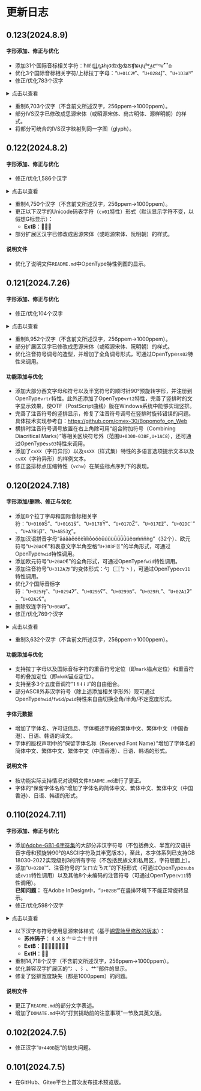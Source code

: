 # 更新日志
## 0.123(2024.8.9)
#### 字形添加、修正与优化
- 添加31个国际音标相关字符：ħǀǁǃȡȴȵȶɫɿʅʛʣʤʥʦʧʨʮʯʱˤ͜ᴀᴇᵐᵑⱱꜛꜜꭥ
- 优化3个国际音标相关字符/上标拉丁字母：“`U+01C2`ǂ”、“`U+0284`ʄ”、“`U+1D3A`ᴺ”
- 修正/优化783个汉字
<details>
<summary>点击以查看</summary>

-   - **ExtB**：𠇛𠗴𠜔𠧰𡖹𡙂𡚍𡭪𡱎𡱠𡳟𢅍𢑤𢑼𢑽𢓖𢘪𢜵𢡗𢥰𢰡𢱴𢴯𢹎𢻛𢿌𣆧𣐉𣔏𣕔𣡷𣤁𣥎𣥩𣧅𣧕𣨴𣯅𣯚𣳳𣵞𣷛𣸉𣹆𣿘𤁴𤃿𤈕𤊼𤌒𤌸𤌻𤎃𤎊𤎣𤎥𤏙𤏹𤐞𤐬𤐭𤑌𤑪𤑽𤒃𤒗𤒜𤓜𤓦𤕐𤖫𤗓𤗩𤗭𤗵𤘛𤘧𤙼𤛌𤛟𤛼𤜸𤜺𤝛𤞉𤟣𤟬𤟶𤠺𤡙𤡤𤡫𤣌𤣔𤥛𤧝𤧵𤨛𤪉𤪰𤪾𤫆𤫌𤫧𤭺𤰌𤰨𤰫𤱑𤱦𤱿𤲜𤲭𤲴𤳣𤴗𤴟𤼷𤼾𤽓𤽖𤽻𤾁𤾉𤾣𤾿𤿋𤿽𥀒𥀕𥀯𥀷𥁂𥁎𥁓𥁖𥂯𥂸𥃇𥃈𥃔𥃩𥄊𥄒𥅏𥅕𥆢𥆮𥆴𥇝𥇡𥇫𥈄𥈈𥈏𥉁𥊱𥊸𥊾𥋄𥋭𥌖𥌘𥍇𥍿𥎤𥎼𥏬𥏰𥐁𥑱𥓀𥓨𥔏𥔐𥔨𥕆𥕙𥗉𥗋𥗑𥗔𥗙𥗤𥗥𥘣𥞧𥟜𥟯𥠌𥠜𥠻𥡎𥡖𥡻𥢔𥢣𥢮𥢰𥣜𥣥𥣫𥤈𥤎𥨊𥫪𥬪𥭥𥭬𥭳𥮤𥮮𥮯𥯕𥯣𥯬𥰰𥰳𥱂𥲉𥲔𥲦𥲪𥲭𥳜𥳸𥳹𥴒𥵒𥵢𥵵𥵶𥵼𥶖𥶟𥶢𥷄𥷐𥷔𥷙𥷟𥷱𥹆𥹹𥺜𥼓𥽃𥽒𦉶𦊗𦋇𦋳𦌃𦌋𦌓𦌡𦌭𦍈𦍬𦏗𦒾𦓀𦓔𦓘𦓢𦘡𦙡𦛹𦜉𦜎𦜳𦝸𦞈𦞞𦠌𦡘𦡩𦡼𦢊𦢭𦢯𦢰𦢹𦣉𦤁𦤗𦤿𦥣𦥱𦦋𦦐𦦔𦦥𦦾𦫔𦫜𦫞𦫟𦬒𦬡𦭾𦮇𦮕𦮮𦰮𦰲𦱵𦴁𦴆𦴈𦶐𦷙𦷢𦸢𦺺𦺻𦺾𦻋𦻎𦼌𦼐𦼳𦼴𦽋𦽢𦽩𦽭𦾑𦾺𦿆𧀆𧀘𧀪𧀫𧀬𧀭𧀵𧁰𧁾𧂊𧂋𧂦𧃜𧃢𧃬𧃱𧄏𧄙𧄻𧅀𧅡𧅾𧆗𧇿𧈔𧋚𧌌𧌒𧌛𧌝𧌡𧍓𧍭𧍵𧎄𧏄𧏍𧏥𧐀𧐓𧐭𧐮𧐯𧐰𧑘𧑬𧑮𧒁𧒃𧒢𧓜𧓩𧓽𧓾𧔁𧔱𧕦𧕵𧖠𧖯𧖺𧖽𧗛𧢆𧯁𧯢𧰆𧰚𧰬𧰭𧱗𧲐𧲢𧲶𧳿𧴌𧴓𧴦𧶻𧷅𧷌𧹈𧹾𧺄𧺳𧻜𧻫𧻬𧻻𧻽𧼟𧾜𧾶𧿕𧿮𨀔𨀭𨁞𨁢𨂬𨂸𨃦𨄆𨄎𨅨𨅲𨅴𨇅𨇫𨋈𨋬𨌐𨌦𨌸𨏓𨏮𨐃𨛛𨛷𨛹𨝌𨝟𨝩𨝬𨞃𨞢𨞷𨟋𨧏𨧭𨧳𨧴𨨬𨩹𨪄𨪎𨪖𨪻𨫖𨭊𨭹𨮆𨮓𨮪𨮰𨮷𨮾𨯀𨯜𨯺𨰵𨰷𨴡𨵉𨵫𨵴𨵵𨷮𨹤𨺅𨺬𨻾𨼖𨽫𨾂𨾄𩇧𩇨𩈊𩈟𩈦𩉀𩉖𩊢𩊷𩌊𩌤𩌿𩍁𩍄𩍩𩎑𩐆𩐉𩐍𩐎𩐏𩐖𩑛𩓺𩔘𩔞𩔤𩖋𩖏𩖒𩖧𩗝𩗸𩘃𩘡𩘵𩘺𩙎𩙐𩙖𩚁𩠮𩠰𩡍𩡟𩡷𩢚𩣦𩦛𩧒𩧕𩧗𩵑𩸊𩸓𩹌𩹒𩹞𩹼𩺟𩺷𩻉𩻞𩻯𩼐𩼛𩼥𩽅𩽍𩽘𩽣𩽬𩽯𩾘𩾜𩾣𩾸𩿼𪀧𪁊𪁐𪁯𪁻𪂅𪂜𪂝𪂡𪂩𪃉𪃌𪄁𪄐𪄗𪄭𪄯𪅈𪅊𪅗𪅺𪅼𪆙𪆜𪆺𪇀𪇆𪇈𪇙𪇞𪇠𪇺𪇾𪈇𪈈𪈌𪈔𪈞𪈱𪉳𪌛𪍙𪍝𪍤𪍪𪍫𪎃𪑆𪑓𪑹𪑻𪒃𪒍𪒚𪒢𪒣𪒩𪒺𪓁𪓕𪓛𪓣𪓤𪓨𪓲𪓻𪔀𪔐𪚾𪚿
    - **ExtC**：𪝶𪟰𪠦𪡒𪨳𪮓𪮾𪯘𪱞𪲴𪳚𪴸𪽧𫊼𫖐𫛵𫜑𫜓𫜔
    - **ExtE**：𫤂𫤵𫥦𫥹𫦆𫦛𫧺𫩈𫩲𫪔𫬴𫭄𫯴𫯶𫲜𫴈𫵪𫶦𫶭𫸞𫹿𫻨𫻿𫽏𬅡𬅰𬆐𬇻𬈒𬋮𬌪𬍈𬏙𬐔𬐳𬖳𬙕𬙦𬙳𬚮𬛱𬛶𬝙𬝼𬞗𬢹𬥒𬥝𬥫𬨀𬪡𬪥𬯕𬱊𬹎𬹞𬹠𬹡𬹢
    - **ExtF**：𭃏𭃐𭓁𭚛𭥊𭨢𭫣𭮜𮁒𮅌𮇠𮑆𮔾𮕏𮝃
    - **ExtG**：𰒠𰔹𰕒𰖦𰖾𰝭𰝵𰟝𰠌𰠰𰢕𰦋𰩱𰪚𰮶𰯕𰯚𰯞𰯤𰯫𰰃𰰙𰰼𰻿𰽈𱄲𱄷
    - **IVS**: 倰󠄁`5030 E0101`、啇󠄁`5547 E0101`、噂󠄃`5642 E0103`、 夅󠄁`5905 E0101`、挽󠄂`633D E0102`、泧󠄁`6CE7 E0101`、猶󠄄`7336 E0104`、猶󠄅`7336 E0105`、筵󠄃`7B75 E0103`、迣󠄁`8FE3 E0101`、迱󠄂`8FF1 E0102`、逯󠄁`902F E0101`、遨󠄁`9068 E0101`、遨󠄂`9068 E0102`、釁󠄃`91C1 E0103`、鏠󠄀`93E0 E0100`、霆󠄂`9706 E0102`、韠󠄁`97E0 E0101`、鱁󠄂`9C41 E0102`
</details>

- 重制6,703个汉字（不含前文所述汉字，256ppem→1000ppem）。
- 部分IVS汉字已修改成思源宋体（或昭源宋体、尙古明体、源样明朝）的样式。
- 将部分可统合的IVS汉字映射到同一字图（glyph）。
## 0.122(2024.8.2)
#### 字形添加、修正与优化
- 修正/优化1,586个汉字
<details>
<summary>点击以查看</summary>

-   - **ExtB**：𠀚𠀬𠀸𠁩𠂦𠃁𠄑𠅡𠅹𠅽𠆒𠆮𠆶𠆹𠆺𠈩𠊏𠊭𠊶𠋤𠋴𠌕𠌠𠌬𠍜𠍡𠎟𠎡𠎯𠎰𠎳𠏇𠏾𠐂𠐽𠐿𠑍𠑑𠑞𠑣𠑯𠑵𠒁𠒆𠓜𠓶𠓸𠔇𠔸𠕝𠕟𠕪𠕰𠕹𠖗𠖟𠖪𠖵𠗍𠘋𠘤𠘽𠙗𠙥𠙺𠚃𠚊𠚗𠚠𠚻𠛂𠛘𠛝𠛦𠛲𠜇𠜊𠜩𠝙𠝥𠝩𠝽𠞽𠟃𠟉𠟡𠟭𠟴𠟷𠠌𠠍𠠤𠠥𠠧𠡡𠡫𠡸𠡹𠢃𠢕𠢠𠢣𠢪𠢵𠢺𠣇𠣉𠣣𠣥𠣨𠣮𠣹𠤉𠤚𠤝𠤱𠤻𠥃𠥌𠥕𠥖𠥚𠥜𠥟𠥦𠦁𠦋𠦨𠧑𠧢𠨂𠨆𠨗𠨟𠨣𠨦𠨩𠩍𠩹𠪪𠪯𠪶𠬀𠬘𠬥𠬫𠬰𠬼𠬿𠭆𠭉𠭏𠭘𠭙𠭜𠭣𠭧𠭰𠭶𠭽𠭾𠮆𠮎𠮘𠳅𠳍𠴀𠴯𠴾𠴿𠵪𠵬𠶫𠶰𠶵𠶾𠶿𠷆𠷟𠷼𠸹𠹄𠹆𠹐𠺞𠻖𠽣𠽴𠽷𠽼𠾑𠿓𠿝𡀐𡀸𡁨𡂝𡂦𡃠𡃥𡃪𡃸𡄗𡄛𡅱𡅶𡆐𡆔𡇠𡇶𡇾𡈯𡈵𡉄𡊴𡋡𡋪𡋫𡋳𡋶𡌫𡍊𡍳𡍴𡍸𡎕𡎧𡎷𡎹𡏀𡏘𡏙𡏫𡏴𡐎𡐏𡐢𡐩𡑁𡑃𡑅𡑊𡑐𡑠𡑦𡑷𡑹𡑺𡒏𡒒𡒖𡒤𡒩𡒼𡓑𡓙𡓝𡓲𡓴𡓵𡔅𡔇𡔈𡔌𡔕𡔨𡔰𡔱𡔵𡔸𡕂𡕌𡕛𡕼𡖄𡖚𡖳𡗕𡗛𡗱𡗽𡘍𡘨𡙊𡙔𡙙𡙮𡙳𡙷𡚇𡚓𡛑𡝍𡞣𡞮𡣍𡣎𡤺𡥠𡦎𡩂𡩄𡩪𡪘𡫏𡬰𡬺𡬻𡭆𡭓𡭠𡮟𡮡𡯌𡯐𡯕𡯖𡯙𡯢𡯥𡯨𡯰𡯴𡯺𡯻𡯽𡯿𡰎𡰧𡰳𡰸𡱃𡱋𡱌𡱜𡱯𡱲𡱽𡲂𡲕𡲜𡲴𡳆𡳈𡳬𡳸𡴑𡴠𡴺𡴻𡵀𡶓𡷘𡺡𡻡𡾹𡿼𢀚𢀠𢀣𢀪𢀷𢀾𢁂𢁛𢁝𢁤𢁬𢁳𢁹𢂋𢂺𢃹𢄁𢄅𢄉𢄗𢄜𢄞𢄤𢄬𢅉𢅊𢅠𢅸𢅽𢆌𢆛𢌦𢌵𢌾𢍈𢍖𢍗𢍚𢍯𢍱𢐻𢑑𢑕𢑯𢑸𢒃𢒊𢒜𢒲𢒴𢓞𢓼𢔗𢕏𢕞𢕺𢖃𢖔𢘖𢘗𢘺𢙷𢚦𢚬𢛖𢛝𢛪𢜣𢜦𢜩𢜮𢜯𢜹𢝑𢝓𢝔𢝲𢝺𢝼𢞎𢞧𢟡𢟨𢟽𢡃𢡶𢢎𢣍𢣞𢣟𢣲𢣳𢤂𢤅𢤈𢤋𢤔𢤘𢤙𢤫𢤰𢤶𢤷𢥡𢦑𢦖𢦝𢦡𢦤𢦳𢦹𢦺𢧕𢧙𢧠𢧶𢧹𢨇𢨗𢨮𢩂𢩈𢩌𢩏𢩓𢩔𢩖𢩞𢩠𢪎𢪺𢬫𢬬𢮋𢮢𢰣𢱳𢱺𢳌𢳗𢴡𢴱𢵇𢷌𢸯𢹄𢹏𢹙𢹰𢹳𢻣𢼀𢼠𢼥𢼱𢼹𢽀𢽸𢾦𢿩𢿷𣀄𣀍𣀔𣀘𣀙𣀦𣀿𣁀𣁙𣁻𣂑𣂼𣃇𣅦𣅷𣆎𣇖𣇯𣈌𣉺𣊝𣊪𣊵𣊸𣋍𣋗𣌘𣌭𣌼𣍄𣍤𣎨𣏝𣏶𣏸𣐃𣑧𣑨𣒸𣓇𣓘𣓚𣓛𣓜𣔖𣕊𣕎𣖾𣗲𣗺𣗻𣘪𣙲𣙴𣙽𣚄𣚏𣚤𣛓𣛺𣜨𣜽𣝆𣝎𣝜𣞹𣞺𣟈𣟉𣟎𣟑𣟼𣡗𣡠𣡰𣡼𣢀𣢭𣢰𣣐𣣰𣣾𣤛𣤴𣤷𣥋𣥔𣥶𣥿𣦀𣦐𣦞𣦨𣦫𣦴𣨀𣨗𣨬𣩉𣩪𣩭𣩺𣩾𣪡𣫉𣫘𣫜𣫝𣫥𣫶𣬎𣬐𣬔𣬕𣮳𣯨𣰄𣰆𣰚𣰧𣰸𣱁𣱉𣱕𣱜𣱯𣱻𣲃𣲎𣲔𣲝𣲢𣳣𣴕𣴡𣶠𣸎𣸐𣸑𣹈𣹑𣹢𣹬𣹹𣹻𣺇𣺱𣺳𣼙𣼥𣽈𣽉𣽔𣾥𣾰𣿢𤀢𤀥𤀦𤀲𤀵𤂃𤂸𤂾𤃘𤃫𤃹𤄨𤅌𤅠𤅽𤆆𤆋𤆚𤆜𤆽𤇠𤈑𤈗𤈥𤈫𤉴𤊛𤊝𤊮𤋆𤌐𤏞𤑴𤑶𤑺𤔒𤕢𤕱𤕳𤕽𤕾𤖌𤖐𤖟𤗺𤘑𤚄𤚷𤛙𤜃𤟩𤫬𤫼𤬕𤬘𤬛𤬜𤬤𤬦𤭌𤭑𤮭𤯎𤱁𤱉𤱓𤲒𤳼𤴞𤴴𤵰𤶌𤶝𤷀𤷙𤷜𤷨𤸀𤸋𤸬𤸶𤸹𤹉𤹝𤺜𤻀𤻵𤼈𥁱𥃐𥄇𥆆𥆦𥆸𥋀𥋰𥌲𥍁𥑕𥔊𥕡𥕺𥕼𥚪𥝄𥝈𥝊𥟷𥡁𥢁𥢖𥣤𥤴𥤵𥤽𥥎𥥔𥥠𥥡𥥹𥥺𥦒𥦞𥦥𥦫𥦶𥦺𥦻𥦿𥧃𥧋𥧑𥧕𥧚𥧛𥧝𥧠𥧬𥧮𥧰𥧱𥧲𥧵𥧶𥧸𥧾𥨅𥨇𥨉𥨍𥨐𥨒𥨓𥨘𥨤𥨱𥨶𥨹𥩁𥩅𥩆𥩔𥩼𥪛𥪿𥫉𥮢𥯯𥯲𥰀𥱧𥲇𥳪𥴧𥴹𥶘𥶫𥷬𥺣𥿏𥿞𥿩𥿭𥿱𥿷𦀙𦁄𦁇𦁷𦂂𦂋𦂑𦂚𦃢𦃫𦄯𦄱𦅒𦅓𦅵𦆍𦆡𦆢𦆧𦇸𦉃𦉝𦉢𦋪𦍇𦍱𦎄𦎇𦎤𦎪𦏜𦏨𦐗𦐡𦑂𦑋𦑻𦒟𦓻𦕉𦖎𦖥𦗚𦗧𦗭𦙧𦚙𦜻𦞘𦠃𦣟𦣽𦤂𦤆𦤊𦤍𦤳𦤵𦤻𦥂𦥋𦥐𦦇𦦈𦦑𦦒𦦙𦦣𦦤𦦪𦦯𦦺𦦻𦧅𦨲𦩙𦪀𦪮𦪰𦫉𦫒𦫶𦫻𦭟𦮓𦯄𦯆𦯋𦯍𦯘𦯩𦯫𦯭𦰷𦰺𦱌𦱘𦱚𦱡𦱨𦱪𦱴𦱶𦱹𦳠𦳴𦳺𦴃𦴔𦴙𦴜𦵤𦵬𦵲𦵳𦵴𦵵𦵶𦵹𦶋𦷝𦷠𦷲𦷳𦷶𦷿𦸂𦸌𦸕𦸫𦸱𦹪𦺊𦻍𦼉𦼓𦽡𦿛𧂖𧃗𧃙𧃚𧄾𧅍𧇏𧇑𧇝𧇭𧇻𧈌𧈗𧈞𧐜𧕕𧗣𧗫𧘦𧘨𧘩𧙩𧚒𧚲𧛙𧛫𧜈𧜝𧜫𧜬𧝒𧝸𧝾𧞂𧞃𧞏𧞚𧞫𧡤𧡩𧡬𧢦𧢫𧢬𧢰𧢱𧢾𧣁𧣥𧣯𧣿𧤅𧤊𧤡𧤪𧥕𧥘𧥝𧥲𧥿𧦎𧦒𧦥𧦫𧦬𧧁𧧔𧧟𧧹𧨭𧨻𧩖𧩠𧩥𧩳𧫋𧫜𧫟𧫣𧫧𧫷𧬊𧬌𧭍𧭐𧭒𧭳𧭹𧭺𧭻𧮊𧮎𧮑𧮥𧰛𧲜𧵒𧹷𧹺𧺜𧺲𧺹𧺿𧻎𧻔𧻖𧼚𧼨𧼳𧼴𧽉𧽊𧽕𧽝𧽞𧽠𧽣𧽥𧽦𧽧𧽴𧽶𧽷𧽿𧾍𨁀𨂓𨅩𨈔𨈗𨈺𨈼𨉃𨉝𨉬𨊀𨊆𨊓𨊖𨋿𨍔𨐴𨓀𨓟𨓱𨓹𨔚𨔜𨔪𨔬𨔹𨕔𨕕𨖐𨖱𨖹𨗼𨘕𨘳𨘵𨙺𨙼𨚏𨚑𨚖𨛀𨛂𨛄𨛝𨜆𨜉𨜘𨝑𨞀𨞈𨞊𨞾𨟄𨟆𨟎𨟪𨠀𨠤𨠷𨡐𨡤𨡪𨡳𨢛𨢡𨢢𨢧𨣇𨣊𨣔𨣦𨣯𨣶𨮖𨮲𨯢𨱥𨱧𨱿𨲁𨲣𨲼𨴚𨸑𨸳𨹌𨹩𨹾𨺔𨺜𨺦𨺵𨻑𨻒𨻔𨻭𨻺𨻻𨼍𨼐𨼿𨽌𨽎𨽨𨾁𨾅𨾆𨾋𨾌𨾐𨾛𨾦𨾩𨾶𨾹𨾺𨿩𨿵𨿶𩀀𩀄𩀅𩀊𩀠𩀥𩀧𩀮𩁂𩁕𩁚𩁥𩁪𩁰𩃌𩃞𩃶𩅧𩅾𩆀𩆚𩈱𩉆𩋓𩎒𩎗𩎘𩎙𩎜𩎫𩎮𩎵𩎽𩏉𩏌𩏏𩏐𩏔𩏚𩏜𩏠𩏨𩏵𩐐𩐕𩐧𩐱𩐻𩖉𩖢𩘅𩘚𩘜𩙒𩙔𩚏𩜾𩝸𩞂𩟷𩟸𩡼𩢘𩣿𩤟𩤧𩤹𩥁𩥗𩥵𩦣𩦺𩦼𩧆𩩭𩪧𩫺𩬂𩬓𩬵𩬷𩬹𩭒𩭚𩭯𩭳𩮏𩮒𩮖𩮙𩮠𩮰𩯃𩯓𩯘𩯡𩯤𩯱𩯸𩱔𩱙𩳻𩴄𩴋𩴭𩸖𩸡𩸪𩺃𩺯𩾮𩿅𪀋𪀘𪀝𪁍𪁧𪁲𪁷𪁿𪂑𪂣𪂦𪂪𪂫𪂭𪃂𪃜𪅏𪅚𪆎𪆪𪇂𪇉𪇥𪇹𪈰𪉀𪉵𪊍𪊏𪊨𪊩𪊱𪋅𪋆𪋚𪋜𪋨𪋩𪋹𪎞𪎣𪎨𪎪𪎲𪐮𪑧𪑮𪑱𪑼𪒥𪓃𪓓𪓡𪓮𪓰𪓹𪓼𪓾𪔆𪔥𪔫𪔹𪔺𪔽𪔾𪕀𪕂𪕃𪕇𪕎𪕏𪕒𪕓𪕔𪕚𪕝𪕠𪕤𪕦𪕧𪕨𪕩𪕬𪕯𪕴𪕷𪕸𪕹𪕺𪕾𪖉𪖊𪖍𪖣𪖿𪗐𪗣𪗥𪗭𪗮𪗸𪘋𪘔𪘗𪘥𪘭𪘴𪘻𪘼𪙱𪚌𪚙𪚞𪚢𪚷𪚼𪛂
    - **ExtC**：𪝥𪟱𪧒𪧯𪧳𪫛𪭖𪰄𪴿𪵓𪵣𫌰𫎺𫎽𫜌𫜜
    - **ExtE**：𫤶𫤷𫧚𫨧𫨪𫩞𫮘𫯷𫰩𫰶𫱲𫱴𫲌𫲶𫲹𫳆𫳊𫳌𫳔𫳣𫳦𫳯𫳰𫳼𫴎𫴛𫴪𫶖𫶹𫸁𫸢𫸲𫺟𬀇𬆩𬆳𬎬𬔟𬛨𬛳𬜂𬡑𬡝𬡼𬣃𬥕𬦐𬩗𬩫𬪱𬪷𬰎𬸺𬹟𬺠
    - **ExtF**：𭁑𭖕𭚭𮆩𮓎𮖏𮚵
    - **ExtG**：𰆂𰆨𰍒𰎊𰒇𰗷𰘒𰙇𰚌𰝘𰞆𰟹𰠣𰢜𰢟𰢥𰣡𰥫𰥱𰮨𰲝𰴍𰶫𰶮𰷷𰺼𰻻𰽌𱀲𱀾𱁎𱁿𱂀𱄐𱆐𱈧𱈿𱉄
</details>

- 重制4,750个汉字（不含前文所述汉字，256ppem→1000ppem）。
- 更正以下汉字的Unicode码表字符（`cv01`特性）形式（默认显示字符不变，以假想G标显示）：
    - **ExtB**：𠋆𡺎𦻘
- 部分扩展区汉字已修改成思源宋体（或昭源宋体、阮明朝）的样式。
#### 说明文件
- 优化了说明文件`README.md`中OpenType特性例图的显示。
## 0.121(2024.7.26)
#### 字形添加、修正与优化
- 修正/优化104个汉字
<details>
<summary>点击以查看</summary>

-   - **ExtB**：𠆜𡀕𡄱𡆞𡕜𡖽𡙧𡜚𡨓𢐼𢴞𢸝𢿔𣚓𤃅𤄋𤎏𤎟𤑈𤓺𤭶𤰡𤺦𤼕𤽵𥡾𥨗𥴿𦁜𦍓𦨤𦩳𦴘𦾖𧄺𧒬𧞐𧭩𧮯𧻐𧻪𧻭𧼍𨇵𨎭𨒈𨘬𨢩𨤲𨱪𨱽𨽖𨾲𨿫𩅠𩆈𩆥𩏮𩕵𩘄𩛒𩞃𩩶𩳹𩵀𪋙𪏂𪕁𪕐𪘟𪙬𪛁𪛇
    - **ExtC**：𪜘𪜚𪲂𫂷
    - **ExtE**：𫡔𫡪𫡭𫡮𫡯𫦇𫧦𫫤𫬊𫴍𫴜𫴽𬀫𬏹𬦼𬲑
    - **ExtH**：𱎃𱎋𱎌𱔩𱙨𱥭𱺇𱿄𲃼𲄆𲋓
</details>

- 重制8,952个汉字（不含前文所述汉字，256ppem→1000ppem）。
- 部分扩展区汉字已修改成思源宋体（或昭源宋体、阮明朝）的样式。
- 优化注音符号调号的造型，并增加了全角调号形式，可通过OpenType`ss02`特性来调用。
#### 功能添加与优化
- 添加大部分西文字母和符号以及半宽符号的顺时针90°预旋转字形，并注册到OpenType`vrtr`特性。此外还添加了OpenType`vrt2`特性，完善了竖排时的文字显示效果，使OTF（PostScript曲线）版在Windows系统中能够实现竖排。
- 完善了注音符号的竖排显示，修复了注音符号调号在竖排时旋转错误的问题。具体技术实现参考自：https://github.com/cmex-30/Bopomofo_on_Web
- 横排时注音符号调号放置在右上角除可用“组合附加符号（Combining Diacritical Marks）”等相关区块符号外（范围`U+0300-038F,U+1AC8`），还可通过OpenType`ss03`特性来调用。
- 添加了`cvXX`（字符异形）以及`ssXX`（样式集）特性的多语言选项提示文本以及`cvXX`（字符异形）的样例文本。
- 修正竖排标点压缩特性（`vchw`）在某些标点序列下的表现。
## 0.120(2024.7.18)
#### 字形添加/删除、修正与优化
- 添加8个拉丁字母和国际音标相关字符：“`U+0160`Š”、“`U+0161`š”、“`U+0178`Ÿ”、“`U+017D`Ž”、“`U+017E`ž”、“`U+02DC`˜”、“`U+A7B5`ꞵ”、“`U+AB53`ꭓ”。
- 添加汉语拼音字母“āáǎàēéěèīíǐìōóǒòūúǔùǖǘǚǜüêɑḿńňǹɡ”（32个）、欧元符号“`U+20AC`€”和表意文字半角空格“`U+303F`〿”的半角形式，可通过OpenType`hwid`特性调用。
- 添加欧元符号“`U+20AC`€”的全角形式，可通过OpenType`fwid`特性调用。
- 添加注音符号“`U+312A`ㄪ”的变体形式：勺（⿴ㄅ丶），可通过OpenType`cv11`特性调用。
- 优化7个国际音标字符：“`U+025F`ɟ”、“`U+0294`ʔ”、“`U+0295`ʕ”、“`U+0299`ʙ”、“`U+029F`ʟ”、“`U+02A1`ʡ”、“`U+02A2`ʢ”。
- 删除软连字符“`U+00AD`­”。
- 修正/优化769个汉字
<details>
<summary>点击以查看</summary>

-   - **ExtB**：𠁏𠎱𠒾𠓽𠗨𠙬𠛒𠜷𠢆𠣀𠧘𠧡𠫠𠴷𠵤𠵹𠷔𠸰𠸳𠹔𠻤𠾰𠾲𠿡𡁀𡁎𡂙𡂧𡂩𡃢𡃩𡃯𡅥𡅾𡉙𡘏𡘐𡘬𡙀𡙬𡙻𡛿𡜷𡝏𡝑𡝡𡟳𡠉𡠗𡠹𡡖𡡛𡢁𡢎𡣡𡣯𡣿𡤋𡤛𡤞𡤸𡥜𡦣𡦱𡧒𡧚𡧤𡧪𡧰𡨆𡨞𡨢𡨾𡩝𡩦𡩨𡩻𡪏𡪙𡪡𡪤𡪴𡫞𡫤𡫬𡬅𡬓𡭷𡮿𡯍𡱷𡲠𡲪𡳙𡳡𡴟𡴮𡴼𡵖𡵵𡶌𡶏𡶲𡷋𡷗𡷛𡷡𡷨𡷽𡷿𡸅𡸟𡸤𡸫𡸬𡹊𡹋𡹐𡹙𡹜𡹴𡹶𡺂𡺟𡺠𡺷𡻊𡻞𡻟𡻻𡼚𡼺𡽜𡽬𡽽𡾝𡾺𡾿𡿉𢀶𢃂𢄆𢄐𢄨𢅂𢅢𢅨𢈃𢉈𢉘𢉫𢉹𢊗𢊺𢋒𢍨𢎕𢎖𢏩𢏪𢏼𢐝𢑌𢑷𢒱𢔘𢕈𢕛𢕾𢗙𢛠𢜶𢝃𢞘𢞰𢟿𢥁𢥯𢦗𢧘𢧰𢧾𢨁𢨌𢨪𢩆𢩕𢩗𢩘𢩢𢪍𢪪𢬴𢲘𢳋𢴨𢵂𢶂𢶳𢸆𢸬𢺄𢺕𢺢𢻻𢽍𢽛𢾁𢾑𢿨𢿭𣀎𣀤𣀩𣀷𣀻𣁊𣃪𣃼𣃽𣃿𣄑𣄕𣄣𣄮𣄰𣆍𣊄𣋥𣏣𣚍𣛻𣝒𣝘𣟅𣟱𣠐𣢎𣢐𣢚𣣷𣤂𣤃𣤠𣤦𣤱𣥊𣥻𣥼𣧒𣧖𣩹𣩻𣪄𣪇𣪐𣪫𣪳𣫩𣯋𣯌𣯛𣯲𣲡𣳝𣴪𣶌𣹦𣻣𣻦𣼚𣽢𣽲𣾤𣾨𣾲𣿄𤁢𤂁𤄘𤄧𤅑𤆙𤆰𤆴𤉝𤉧𤌆𤌉𤌽𤎧𤎮𤎷𤏭𤑾𤔚𤔰𤕭𤗶𤙾𤚈𤚎𤚜𤚪𤚫𤛆𤛎𤛛𤜄𤟏𤟫𤠯𤢢𤢪𤦇𤩉𤩣𤩨𤩪𤪐𤪑𤬖𤭎𤭦𤮁𤮕𤮖𤯢𤲗𤶆𤷊𤷸𤸃𤸲𤹊𤺎𤻈𤻢𤻲𤼋𤽰𤿯𥀊𥀰𥁅𥃀𥃏𥄳𥅟𥅢𥅥𥇐𥉸𥊭𥋑𥋫𥎗𥏕𥏭𥐃𥔑𥕇𥕳𥗶𥚬𥚼𥛙𥜣𥜶𥝑𥟔𥟽𥠎𥠴𥡤𥢑𥣩𥥨𥧷𥧻𥨝𥩂𥮪𥸨𥻈𥻉𥻫𥻰𥼇𥼊𥽏𦃉𦃍𦄘𦄙𦄜𦅄𦅏𦆃𦆇𦆬𦆿𦈪𦈫𦈸𦊐𦊰𦋣𦋯𦋵𦌁𦏷𦐆𦐟𦐨𦐼𦒝𦒪𦗐𦘤𦙴𦛀𦜶𦜼𦝚𦟅𦟔𦟘𦠒𦡀𦢻𦥆𦥍𦥎𦦅𦨓𦩖𦩗𦲭𦴐𦸓𦼊𦽲𦾓𦾫𦿓𧀍𧀢𧂠𧂥𧅆𧆌𧈂𧈽𧉍𧉜𧉢𧌈𧍫𧏩𧏹𧐴𧑅𧑔𧑕𧒱𧓄𧓬𧓺𧔧𧔨𧖊𧖍𧗉𧗋𧗜𧜊𧝫𧠨𧣹𧤈𧥁𧧠𧨛𧩁𧩗𧩜𧩴𧩾𧬎𧬿𧭤𧭸𧭽𧰓𧰥𧰯𧱉𧱵𧲀𧵧𧸛𧸧𧸸𧸿𧻧𧻰𧼞𧽟𧽻𧾉𧾚𧾢𨀇𨁌𨁷𨃠𨅙𨅪𨆨𨇰𨈙𨉤𨉵𨌋𨍕𨍨𨍴𨍹𨎈𨎍𨏊𨏲𨐱𨓼𨖺𨗤𨗪𨡕𨣑𨣝𨣰𨦗𨦷𨧒𨧩𨪋𨪴𨬙𨮔𨰅𨱩𨲋𨲥𨲨𨴤𨵂𨷘𨷳𨺥𨼣𨾣𨾬𩀚𩀷𩁒𩂃𩂄𩂙𩂝𩂥𩂨𩂫𩂴𩂺𩃄𩃔𩃘𩄌𩄗𩄟𩄥𩄪𩄬𩄽𩄾𩅁𩅂𩅃𩅨𩅩𩅪𩆅𩆉𩆌𩆗𩆙𩆫𩆰𩆷𩇒𩇞𩇿𩈎𩊎𩊕𩋾𩎚𩎠𩎨𩎱𩎴𩏑𩏒𩏙𩏪𩏯𩏻𩒜𩔄𩕓𩕠𩕻𩕽𩘂𩘿𩙂𩛹𩛺𩜮𩞆𩟦𩟨𩟮𩟶𩤐𩦡𩦫𩧖𩩥𩩧𩫎𩫒𩫚𩫳𩮝𩮺𩯢𩰁𩲬𩷰𩹔𩹡𩹶𩺝𩺱𩺺𩺼𩻀𩻊𩻖𩼂𩼎𩼔𩼹𩽀𩽎𩽐𩽲𩿉𪂓𪃈𪄀𪊉𪊐𪊒𪊗𪊚𪋏𪋣𪌠𪍉𪍭𪎕𪏋𪏒𪏟𪑀𪑢𪒝𪔮𪔻𪔼𪔿𪕆𪕍𪕕𪕣𪕳𪕽𪖀𪘜𪘯𪙄𪚉𪚊𪚻
    - **ExtC**：𪥪𪧝𪪶𪯙𪯽𪴕𪺈𫀳𫁤𫇓𫖍
    - **ExtE**：𫣬𫧘𫧙𫩁𫬌𫯉𫯎𫯢𫳨𫳮𫳸𫴄𫴅𫴌𫴫𫸠𫸦𫹸𫺐𫾷𫿌𫿏𫿢𬆻𬊆𬌧𬑥𬑪𬗧𬛷𬛼𬢅𬢚𬦒𬦟𬯗𬱇𬳭
    - **ExtF**：𭜰𭨅𭩔𭶈𮇱
    - **ExtG**：𰖑𰟶𰥇𰮌𰯨𱁛𱁨
    - **ExtH**：𱭢
</details>

- 重制3,632个汉字（不含前文所述汉字，256ppem→1000ppem）。
#### 功能添加与优化
- 支持拉丁字母以及国际音标字符的重音符号定位（即`mark`锚点定位）和重音符号的叠加定位（即`mkmk`锚点定位）。
- 支持至多3个五度音调符“˥ ˦ ˧ ˨ ˩”的自由组合。
- 部分ASCII外非汉字符号（除上述添加相关字形外）现可通过OpenType`hwid`/`fwid`/`pwid`特性来自由切换全角/半角/不定宽度形式。
#### 字体元数据
- 增加了字体名、许可证信息、字体概述字段的繁体中文、繁体中文（中国香港）、日语、韩语的译文。
- 字体的版权声明中的“保留字体名称（Reserved Font Name）”增加了字体名的简体中文、繁体中文、繁体中文（中国香港）、日语、韩语的形式。
#### 说明文件
- 按功能实际支持情况对说明文件`README.md`进行了更正。
- 字体的“保留字体名称”增加了字体名的简体中文、繁体中文、繁体中文（中国香港）、日语、韩语的形式。
## 0.110(2024.7.11)
#### 字形添加、修正与优化
- 添加[Adobe-GB1-6字符集](https://github.com/adobe-type-tools/Adobe-GB1)的大部分非汉字符号（不包括彝文、半宽的汉语拼音字母和预旋转90°的ASCII字符及其半宽版本），至此，本字体系列已支持GB 18030-2022实现级别3的所有字符（不包括民族文和私用区，字符层面上）。
- 添加“`U+02D8`˘”、注音符号的“ㄆㄇㄊㄋㄫ”的下标形式（可通过OpenType`subs`或`cv11`特性调用）以及其他8个未编码的注音符号（可通过OpenType`cv11`特性调用）。<br>
**已知问题：** 在Adobe InDesign中，“`U+02BB`ʻ”在竖排环境下不能正常旋转显示。
- 修正/优化598个汉字
<details>
<summary>点击以查看</summary>

-   - **ExtB**：𠄣𠆁𠈨𠈺𠈿𠋽𠌚𠒋𠒨𠔨𠙙𠚆𠛙𠞬𠢽𠣈𠥧𠧟𠧤𠧼𠨀𠩽𠫟𠭕𠮋𠰗𠼜𠼢𡄺𡅟𡇓𡈚𡈳𡋲𡋺𡕈𡕍𡕗𡕻𡘎𡤲𡤳𡧧𡨉𡩅𡩚𡪀𡫧𡫮𡬞𡮚𡰆𡲷𡴚𡴞𡶃𡹿𡻑𡿱𢀁𢀂𢀜𢂸𢃁𢃋𢅇𢅛𢅞𢅷𢉵𢊵𢋓𢋰𢋺𢌂𢌇𢍭𢎴𢑎𢑗𢑚𢑞𢑺𢓻𢗅𢚎𢚮𢛱𢞥𢟰𢡌𢥝𢦞𢦼𢪃𢬽𢮝𢸣𢹜𢺗𢺵𢺾𢻪𢻲𢻶𢼌𢼙𢾂𢾆𢾬𢿒𣀅𣀛𣀧𣀭𣁭𣃅𣄅𣊥𣋟𣍑𣍙𣍭𣙾𣚠𣞕𣠟𣠮𣠸𣡡𣡺𣤎𣤗𣤽𣥀𣥂𣦝𣦡𣦳𣫦𣭺𣯃𣯺𣱑𣴱𣵠𣶄𣶓𣷝𣸠𣹊𣹳𣽎𣽗𤀅𤁫𤂢𤅅𤅡𤅦𤇫𤉱𤌋𤍍𤍾𤎆𤏯𤑖𤓅𤓶𤔀𤔗𤔨𤗠𤚲𤛂𤜘𤜛𤜨𤠵𤢧𤨎𤫕𤬂𤬊𤬞𤬠𤬡𤬢𤬣𤬫𤮐𤮰𤯖𤶟𤶮𤸣𤻰𤾲𤾵𤿑𥀜𥀼𥂻𥃠𥆑𥆲𥈃𥈚𥊃𥌣𥌪𥏁𥏎𥒔𥓓𥔉𥔫𥗞𥙈𥙮𥚡𥛿𥟑𥡡𥥶𥧀𥩐𥪄𥭣𥭰𥲝𥳤𥴳𥵱𥵲𥶕𥸜𥸸𥺛𥻪𥼮𥽶𥾀𥾁𥿅𥿒𦂲𦄓𦅐𦅽𦆩𦇅𦈇𦈞𦉽𦌩𦌷𦎙𦏝𦐿𦑢𦒕𦒱𦖪𦞱𦠠𦢼𦣂𦥼𦦉𦦦𦦧𦦲𦧍𦨊𦩱𦪅𦫆𦫈𦭍𦭺𦳜𦳾𦶞𦺛𦾞𦾼𦿝𧁇𧃥𧆙𧊜𧋳𧑶𧑷𧒼𧓐𧓟𧓴𧔠𧔪𧔫𧔽𧕢𧕲𧕼𧖋𧗓𧘭𧘰𧘷𧛣𧜉𧜜𧝄𧝉𧞠𧞩𧠘𧠙𧢋𧪟𧫬𧬔𧭟𧭼𧰮𧰳𧱮𧱯𧲏𧲛𧲝𧵱𧶎𧸫𧹂𧹎𧺻𧺾𧻱𧼭𧼱𧽃𧽐𧽑𧽨𧽲𧽸𧾣𧾫𨁗𨃆𨇦𨉈𨍁𨑃𨕜𨖣𨖤𨘄𨙑𨢊𨣕𨣲𨤓𨤜𨤝𨯳𨳹𨴯𨴾𨸷𨽬𨽰𩀁𩁎𩄚𩈁𩉌𩎌𩎰𩎼𩘍𩛬𩞛𩠆𩤫𩪩𩯙𩰬𩱱𩱳𩴱𩴴𩼧𩿻𪀈𪂟𪃇𪅖𪅹𪆌𪆩𪇔𪈍𪈷𪈿𪉎𪊀𪊶𪋕𪋬𪋵𪋶𪋷𪍼𪎇𪎮𪑾𪓋𪔔𪛃𪛈𪛕
    - **ExtC**：𪜊𪜎𪜜𪜿𪝏𪢓𪤵𪦤𪼴𫄺𫆕𫊈𫍐𫍺𫑍𫓇𫖸𫛼𫜁𫜴
    - **ExtD**：𫞝𫟭
    - **ExtE**：𫡈𫡗𫢇𫣜𫣫𫣮𫤳𫧄𫧋𫧨𫧿𫨼𫩃𫬅𫯼𫰤𫳏𫴁𫴒𫵵𫵶𫵸𫵺𫷣𫸡𫼑𫿆𫿚𫿧𬀆𬀙𬃯𬄜𬅃𬅣𬅯𬆁𬍋𬎧𬏏𬏲𬓒𬛿𬜁𬟏𬡗𬢔𬦛𬧃𬪤𬭿𬮊𬮓𬯙𬯚𬯭𬰟𬱔𬱾𬲤𬴌𬴤𬴿𬸜𬸟𬸰𬹋𬹌𬹔𬹘𬹧𬹪𬹭𬹮𬺟
    - **ExtF**：𬻓𬼢𬿴𭁾𭂕𭅏𭆈𭒘𭖁𭙔𭛇𭠢𭠰𭥾𭩪𭭴𭱇𭺚𮑟𮚷
    - **ExtG**：𰀝𰀬𰁶𰂡𰂮𰃐𰃙𰃜𰄑𰄙𰅋𰅖𰆽𰇄𰇅𰈟𰈩𰉅𰊳𰋬𰋱𰎄𰏠𰘂𰘐𰘔𰙒𰚱𰚳𰛘𰥤𰫱𰫻𰳛𰳞𰴴𰺩𰻃𱀍𱆑𱌣
    - **ExtH**：𱏅𱏸𱛗𱛟𱝟𱞥𱤦𱸔𱺠𲆔𲇃𲉆𲉳𲎈
</details>

- 以下汉字与符号使用思源宋体样式（基于[綿雲飴里修改的版本](https://github.com/adobe-fonts/source-han-serif/files/14053443/SourceHanSerifSCVF%2B.zip)）：
    - **苏州码子**：〢〤〥〦〧〨〸〹〺
    - **ExtB**：𠆾𪛗𪛘𪛙𪛚𪛛𪛜𪛝
    - **ExtH**：𱝫𱝬
- 重制14,718个汉字（不含前文所述汉字，256ppem→1000ppem）。
- 优化兼容汉字扩展区的“冫、氵、艹”部件的显示。
- 修复了竖排宽度缺失（都是1000ppem）的问题。
#### 说明文件
- 更正了`README.md`的部分文字表述。
- 增加了`DONATE.md`中的“打赏捐助前的注意事项”一节及其英文版。
## 0.102(2024.7.5)
- 修正汉字“`U+440B`䐋”的缺失问题。
## 0.101(2024.7.5)
- 在GitHub、Gitee平台上首次发布技术预览版。